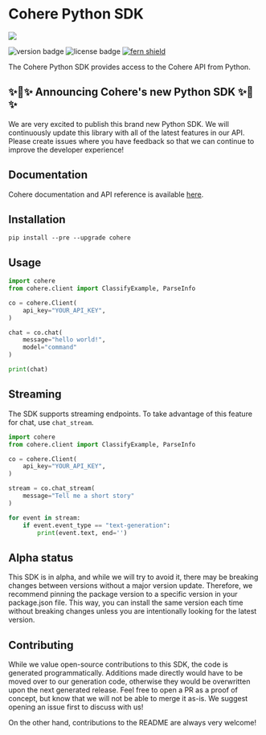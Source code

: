 # Cohere Python SDK

![](banner.png)

![version badge](https://img.shields.io/pypi/v/cohere)
![license badge](https://img.shields.io/github/license/cohere-ai/cohere-python)
[![fern shield](https://img.shields.io/badge/%F0%9F%8C%BF-SDK%20generated%20by%20Fern-brightgreen)](https://github.com/fern-api/fern)

The Cohere Python SDK provides access to the Cohere API from Python.

## ✨🪩✨ Announcing Cohere's new Python SDK ✨🪩✨

We are very excited to publish this brand new Python SDK. We will continuously update this library with all of the latest features in our API. Please create issues where you have feedback so that we can continue to improve the developer experience!

## Documentation

Cohere documentation and API reference is available [here](https://docs.cohere.com/).

## Installation

```
pip install --pre --upgrade cohere
```

## Usage

```Python
import cohere
from cohere.client import ClassifyExample, ParseInfo

co = cohere.Client(
    api_key="YOUR_API_KEY",
)

chat = co.chat(
    message="hello world!",
    model="command"
)

print(chat)
```

## Streaming

The SDK supports streaming endpoints. To take advantage of this feature for chat,
use `chat_stream`.

```Python
import cohere
from cohere.client import ClassifyExample, ParseInfo

co = cohere.Client(
    api_key="YOUR_API_KEY",
)

stream = co.chat_stream(
    message="Tell me a short story"
)

for event in stream:
    if event.event_type == "text-generation":
        print(event.text, end='')
```

## Alpha status

This SDK is in alpha, and while we will try to avoid it, there may be breaking changes between versions without a major version update. Therefore, we recommend pinning the package version to a specific version in your package.json file. This way, you can install the same version each time without breaking changes unless you are intentionally looking for the latest version.

## Contributing

While we value open-source contributions to this SDK, the code is generated programmatically. Additions made directly would have to be moved over to our generation code, otherwise they would be overwritten upon the next generated release. Feel free to open a PR as a proof of concept, but know that we will not be able to merge it as-is. We suggest opening an issue first to discuss with us!

On the other hand, contributions to the README are always very welcome!
